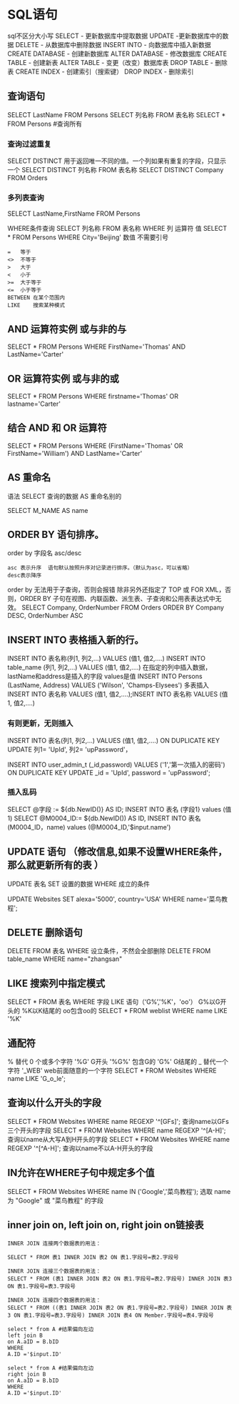 # SQL语句

sql不区分大小写
SELECT - 更新数据库中提取数据
UPDATE -更新数据库中的数据
DELETE - 从数据库中删除数据
INSERT INTO - 向数据库中插入新数据
CREATE DATABASE - 创建新数据库
ALTER DATABASE - 修改数据库
CREATE TABLE - 创建新表
ALTER TABLE - 变更（改变）数据库表
DROP TABLE - 删除表
CREATE INDEX - 创建索引（搜索键）
DROP INDEX - 删除索引



## 查询语句

SELECT LastName FROM Persons
SELECT 列名称 FROM 表名称
SELECT * FROM Persons   #查询所有

### 查询过滤重复

SELECT DISTINCT 用于返回唯一不同的值。一个列如果有重复的字段，只显示一个
SELECT DISTINCT 列名称 FROM 表名称
SELECT DISTINCT Company FROM Orders 

### 多列表查询

SELECT LastName,FirstName FROM Persons

WHERE条件查询
SELECT 列名称 FROM 表名称 WHERE 列 运算符 值
SELECT * FROM Persons WHERE City='Beijing'
数值 不需要引号 

```
=	等于
<>	不等于
>	大于
<	小于
>=	大于等于
<=	小于等于
BETWEEN	在某个范围内
LIKE	搜索某种模式
```



## AND 运算符实例 或与非的与

SELECT * FROM Persons WHERE FirstName='Thomas' AND LastName='Carter'

## OR 运算符实例 或与非的或

SELECT * FROM Persons WHERE firstname='Thomas' OR lastname='Carter'

## 结合 AND 和 OR 运算符

SELECT * FROM Persons WHERE (FirstName='Thomas' OR FirstName='William')
AND LastName='Carter'

## AS 重命名

语法 SELECT 查询的数据 AS  重命名别的

SELECT M_NAME  AS  name

## ORDER BY 语句排序。

 order by 字段名 asc/desc  

    asc 表示升序  语句默认按照升序对记录进行排序。（默认为asc，可以省略）
    desc表示降序
order by 无法用于子查询，否则会报错
除非另外还指定了 TOP 或 FOR XML，否则，ORDER BY 子句在视图、内联函数、派生表、子查询和公用表表达式中无效。
SELECT Company, OrderNumber FROM Orders ORDER BY Company DESC, OrderNumber ASC

## INSERT INTO 表格插入新的行。

INSERT INTO 表名称(列1, 列2,...) VALUES (值1, 值2,....)
INSERT INTO table_name (列1, 列2,...) VALUES (值1, 值2,....)
在指定的列中插入数据，lastName和address是插入的字段 values是值
INSERT INTO Persons (LastName, Address) VALUES ('Wilson', 'Champs-Elysees')
多表插入
INSERT INTO 表名称 VALUES (值1, 值2,....);INSERT INTO 表名称 VALUES (值1, 值2,....)

### 有则更新，无则插入

INSERT INTO 表名(列1, 列2,...) 
VALUES (值1, 值2,....)
ON DUPLICATE KEY UPDATE 
列1= 'UpId',
列2= 'upPassword'，

INSERT INTO user_admin_t (_id,password) 
VALUES ('1','第一次插入的密码') 
ON DUPLICATE KEY UPDATE 
_id = 'UpId',
password = 'upPassword';

### 插入乱码

SELECT @字段 := ${db.NewID()} AS ID;
INSERT INTO 表名 (字段1} values (值1)
SELECT @M0004_ID:= ${db.NewID()) AS ID,
INSERT INTO 表名 (M0004_ID，name) values (@M0004_ID,'$input.name')

## UPDATE 语句 （修改信息,如果不设置WHERE条件，那么就更新所有的表 ）

UPDATE 表名
SET 设置的数据
WHERE 成立的条件

UPDATE Websites 
SET alexa='5000', country='USA' 
WHERE name='菜鸟教程';

## DELETE 删除语句

DELETE FROM 表名
WHERE 设立条件，不然会全部删除
DELETE FROM table_name
WHERE name="zhangsan"

## LIKE 搜索列中指定模式

SELECT * FROM 表名
WHERE 字段 LIKE 语句（‘G%’,'%K'，'oo'）
G%以G开头的   %K以K结尾的 oo包含oo的
SELECT * FROM weblist
WHERE name LIKE '%K'

## 通配符 

% 替代 0 个或多个字符 '%G' G开头 '%G%'  包含G的  'G%' G结尾的
_   替代一个字符 '_WEB'      web前面随意的一个字符
SELECT * FROM Websites
WHERE name LIKE 'G_o_le';

## 查询以什么开头的字段

SELECT * FROM Websites
WHERE name REGEXP '^[GFs]';   查询name以GFs三个开头的字段
SELECT * FROM Websites
WHERE name REGEXP '^[A-H]'; 查询以name从大写A到H开头的字段
SELECT * FROM Websites
WHERE name REGEXP '^[^A-H]';  查询以name不以A-H开头的字段

## IN允许在WHERE子句中规定多个值

SELECT * FROM Websites
WHERE name IN ('Google','菜鸟教程');  选取 name 为 "Google" 或 "菜鸟教程" 的字段

## inner join on, left join on, right join on链接表

```
INNER JOIN 连接两个数据表的用法：

SELECT * FROM 表1 INNER JOIN 表2 ON 表1.字段号=表2.字段号

INNER JOIN 连接三个数据表的用法：
SELECT * FROM (表1 INNER JOIN 表2 ON 表1.字段号=表2.字段号) INNER JOIN 表3 ON 表1.字段号=表3.字段号

INNER JOIN 连接四个数据表的用法：
SELECT * FROM ((表1 INNER JOIN 表2 ON 表1.字段号=表2.字段号) INNER JOIN 表3 ON 表1.字段号=表3.字段号) INNER JOIN 表4 ON Member.字段号=表4.字段号

select * from A #结果偏向左边
left join B 
on A.aID = B.bID
WHERE 
A.ID ='$input.ID'

select * from A #结果偏向左边
right join B 
on A.aID = B.bID
WHERE 
A.ID ='$input.ID'


```





